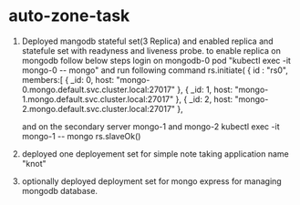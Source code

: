 # auto-zone-task
1. Deployed mangodb stateful set(3 Replica) and enabled replica  and statefule set with readyness and liveness probe.
   to enable replica on mongodb follow below steps
   login on mongodb-0 pod
   "kubectl exec -it mongo-0 -- mongo"
   and run following command 
   rs.initiate(
   {
   id : "rs0",
   members:[
   { _id: 0, host: "mongo-0.mongo.default.svc.cluster.local:27017" },
   { _id: 1, host: "mongo-1.mongo.default.svc.cluster.local:27017" },
   { _id: 2, host: "mongo-2.mongo.default.svc.cluster.local:27017" },

   and on the secondary server mongo-1 and mongo-2
   kubectl exec -it mongo-1 -- mongo
   rs.slaveOk()
   

   
   
   
3. deployed one deployement set for simple note taking application name "knot"
4. optionally deployed deployment set for mongo express for managing mongodb database.

   
